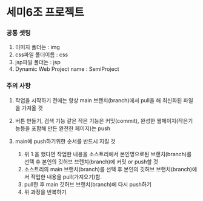 # 세미6조 프로젝트
### 공통 셋팅
1. 이미지 폴더는 : img
2. css파일 폴더이름 : css
3. jsp파일 폴더는 : jsp
4. Dynamic Web Project name : SemiProject

### 주의 사항
1. 작업을 시작하기 전에는 항상 main 브랜치(branch)에서 pull을 해 최신화된 파일을 가져올 것
2. 버튼 만들기, 검색 기능 같은 작은 기능은 커밋(commit), 완성한 웹페이지(작은기능등을 포함해 만든 완전한 페이지)는 push

3. main에 push하기위한 순서를 반드시 지킬 것
   1)  위 1.을 했다면 작업한 내용을 소스트리에서 본인명으로된 브랜치(branch)를 선택 후 본인의 깃허브 브랜치(branch)에 커밋 or push할 것
   2)  소스트리의 main 브랜치(branch)를 선택 후 본인의 깃허브 브랜치(branch)에서 작업한 내용을 pull(가져오기)함.
   3)  pull한 후 main 깃허브 브랜치(branch)에 다시 push하기
   4)  위 과정을 반복하기

